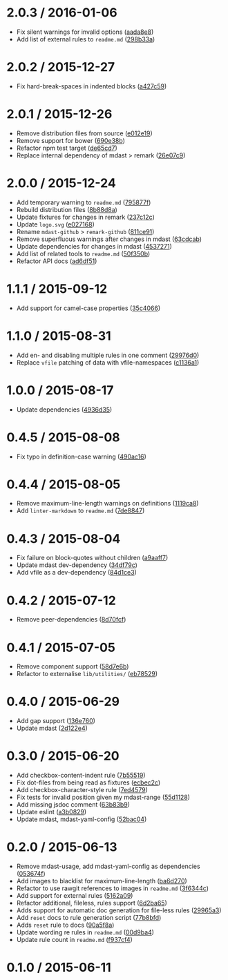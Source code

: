 <!--remark setext-->

<!--lint disable no-multiple-toplevel-headings -->

2.0.3 / 2016-01-06
==================

*   Fix silent warnings for invalid options ([aada8e8](https://github.com/wooorm/remark-lint/commit/aada8e8))
*   Add list of external rules to `readme.md` ([298b33a](https://github.com/wooorm/remark-lint/commit/298b33a))

2.0.2 / 2015-12-27
==================

*   Fix hard-break-spaces in indented blocks ([a427c59](https://github.com/wooorm/remark-lint/commit/a427c59))

2.0.1 / 2015-12-26
==================

*   Remove distribution files from source ([e012e19](https://github.com/wooorm/remark-lint/commit/e012e19))
*   Remove support for bower ([690e38b](https://github.com/wooorm/remark-lint/commit/690e38b))
*   Refactor npm test target ([de65cd7](https://github.com/wooorm/remark-lint/commit/de65cd7))
*   Replace internal dependency of mdast > remark ([26e07c9](https://github.com/wooorm/remark-lint/commit/26e07c9))

2.0.0 / 2015-12-24
==================

*   Add temporary warning to `readme.md` ([795877f](https://github.com/wooorm/remark-lint/commit/795877f))
*   Rebuild distribution files ([8b88d8a](https://github.com/wooorm/remark-lint/commit/8b88d8a))
*   Update fixtures for changes in remark ([237c12c](https://github.com/wooorm/remark-lint/commit/237c12c))
*   Update `logo.svg` ([e027168](https://github.com/wooorm/remark-lint/commit/e027168))
*   Rename `mdast-github` > `remark-github` ([811ce91](https://github.com/wooorm/remark-lint/commit/811ce91))
*   Remove superfluous warnings after changes in mdast ([63cdcab](https://github.com/wooorm/remark-lint/commit/63cdcab))
*   Update dependencies for changes in mdast ([4537271](https://github.com/wooorm/remark-lint/commit/4537271))
*   Add list of related tools to `readme.md` ([50f350b](https://github.com/wooorm/remark-lint/commit/50f350b))
*   Refactor API docs ([ad6df51](https://github.com/wooorm/remark-lint/commit/ad6df51))

1.1.1 / 2015-09-12
==================

*   Add support for camel-case properties ([35c4066](https://github.com/wooorm/remark-lint/commit/35c4066))

1.1.0 / 2015-08-31
==================

*   Add en- and disabling multiple rules in one comment ([29976d0](https://github.com/wooorm/remark-lint/commit/29976d0))
*   Replace `vfile` patching of data with vfile-namespaces ([c1136a1](https://github.com/wooorm/remark-lint/commit/c1136a1))

1.0.0 / 2015-08-17
==================

*   Update dependencies ([4936d35](https://github.com/wooorm/remark-lint/commit/4936d35))

0.4.5 / 2015-08-08
==================

*   Fix typo in definition-case warning ([490ac16](https://github.com/wooorm/remark-lint/commit/490ac16))

0.4.4 / 2015-08-05
==================

*   Remove maximum-line-length warnings on definitions ([1119ca8](https://github.com/wooorm/remark-lint/commit/1119ca8))
*   Add `linter-markdown` to `readme.md` ([7de8847](https://github.com/wooorm/remark-lint/commit/7de8847))

0.4.3 / 2015-08-04
==================

*   Fix failure on block-quotes without children ([a9aaff7](https://github.com/wooorm/remark-lint/commit/a9aaff7))
*   Update mdast dev-dependency ([34df79c](https://github.com/wooorm/remark-lint/commit/34df79c))
*   Add vfile as a dev-dependency ([84d1ce3](https://github.com/wooorm/remark-lint/commit/84d1ce3))

0.4.2 / 2015-07-12
==================

*   Remove peer-dependencies ([8d70fcf](https://github.com/wooorm/remark-lint/commit/8d70fcf))

0.4.1 / 2015-07-05
==================

*   Remove component support ([58d7e6b](https://github.com/wooorm/remark-lint/commit/58d7e6b))
*   Refactor to externalise `lib/utilities/` ([eb78529](https://github.com/wooorm/remark-lint/commit/eb78529))

0.4.0 / 2015-06-29
==================

*   Add gap support ([136e760](https://github.com/wooorm/remark-lint/commit/136e760))
*   Update mdast ([2d122e4](https://github.com/wooorm/remark-lint/commit/2d122e4))

0.3.0 / 2015-06-20
==================

*   Add checkbox-content-indent rule ([7b55519](https://github.com/wooorm/remark-lint/commit/7b55519))
*   Fix dot-files from being read as fixtures ([ecbec2c](https://github.com/wooorm/remark-lint/commit/ecbec2c))
*   Add checkbox-character-style rule ([7ed4579](https://github.com/wooorm/remark-lint/commit/7ed4579))
*   Fix tests for invalid position given my mdast-range ([55d1128](https://github.com/wooorm/remark-lint/commit/55d1128))
*   Add missing jsdoc comment ([63b83b9](https://github.com/wooorm/remark-lint/commit/63b83b9))
*   Update eslint ([a3b0829](https://github.com/wooorm/remark-lint/commit/a3b0829))
*   Update mdast, mdast-yaml-config ([52bac04](https://github.com/wooorm/remark-lint/commit/52bac04))

0.2.0 / 2015-06-13
==================

*   Remove mdast-usage, add mdast-yaml-config as dependencies ([053674f](https://github.com/wooorm/remark-lint/commit/053674f))
*   Add images to blacklist for maximum-line-length ([ba6d270](https://github.com/wooorm/remark-lint/commit/ba6d270))
*   Refactor to use rawgit references to images in `readme.md` ([3f6344c](https://github.com/wooorm/remark-lint/commit/3f6344c))
*   Add support for external rules ([5162a09](https://github.com/wooorm/remark-lint/commit/5162a09))
*   Refactor additional, fileless, rules support ([6d2ba65](https://github.com/wooorm/remark-lint/commit/6d2ba65))
*   Adds support for automatic doc generation for file-less rules ([29965a3](https://github.com/wooorm/remark-lint/commit/29965a3))
*   Add `reset` docs to rule generation script ([77b8bfd](https://github.com/wooorm/remark-lint/commit/77b8bfd))
*   Adds `reset` rule to docs ([90a5f8a](https://github.com/wooorm/remark-lint/commit/90a5f8a))
*   Update wording re rules in `readme.md` ([00d9ba4](https://github.com/wooorm/remark-lint/commit/00d9ba4))
*   Update rule count in `readme.md` ([f937cf4](https://github.com/wooorm/remark-lint/commit/f937cf4))

0.1.0 / 2015-06-11
==================
